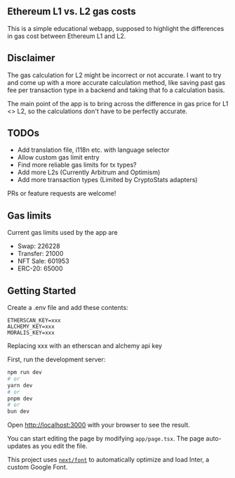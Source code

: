 ## Ethereum L1 vs. L2 gas costs

This is a simple educational webapp, supposed to highlight the differences in gas cost between Ethereum L1 and L2.

## Disclaimer

The gas calculation for L2 might be incorrect or not accurate. I want to try and come up with a more
accurate calculation method, like saving past gas fee per transaction type in a backend and taking that fo
a calculation basis.

The main point of the app is to bring across the difference in gas price for L1 <> L2, so the calculations don't have to
be perfectly accurate.

## TODOs

- Add translation file, i118n etc. with language selector
- Allow custom gas limit entry
- Find more reliable gas limits for tx types?
- Add more L2s (Currently Arbitrum and Optimism)
- Add more transaction types (Limited by CryptoStats adapters)

PRs or feature requests are welcome!

## Gas limits

Current gas limits used by the app are

- Swap: 226228
- Transfer: 21000
- NFT Sale: 601953
- ERC-20: 65000


## Getting Started

Create a .env file and add these contents:

```
ETHERSCAN_KEY=xxx
ALCHEMY_KEY=xxx
MORALIS_KEY=xxx
```

Replacing xxx with an etherscan and alchemy api key

First, run the development server:

```bash
npm run dev
# or
yarn dev
# or
pnpm dev
# or
bun dev
```

Open [http://localhost:3000](http://localhost:3000) with your browser to see the result.

You can start editing the page by modifying `app/page.tsx`. The page auto-updates as you edit the file.

This project uses [`next/font`](https://nextjs.org/docs/basic-features/font-optimization) to automatically optimize and load Inter, a custom Google Font.
